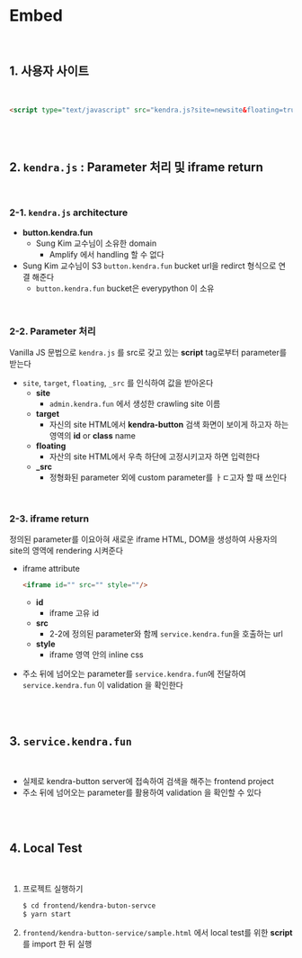 # Embed

<br>


## 1. 사용자 사이트

<br>

```html
<script type="text/javascript" src="kendra.js?site=newsite&floating=true" defer></script>
``` 

<br>
<br>

## 2. `kendra.js` : Parameter 처리 및 iframe return

<br>


### 2-1. `kendra.js` architecture

- **button.kendra.fun**
  - Sung Kim 교수님이 소유한 domain
    - Amplify 에서 handling 할 수 없다
- Sung Kim 교수님이 S3 `button.kendra.fun` bucket url을 redirct 형식으로 연결 해준다
  - `button.kendra.fun` bucket은 everypython 이 소유


<br>

### 2-2. Parameter 처리

Vanilla JS 문법으로 `kendra.js` 를 src로 갖고 있는 **script** tag로부터 parameter를 받는다

- `site`, `target`, `floating`, `_src` 를 인식하여 값을 받아온다
  - **site**
    - `admin.kendra.fun` 에서 생성한 crawling site 이름
  - **target**
    - 자신의 site HTML에서 **kendra-button** 검색 화면이 보이게 하고자 하는 영역의 **id** or **class** name
  - **floating**
    - 자산의 site HTML에서 우측 하단에 고정시키고자 하면 입력한다
  - **_src**
    - 정형화된 parameter 외에 custom parameter를 ㅏㄷ고자 할 때 쓰인다


<br>

### 2-3. iframe return

정의된 parameter를 이요아혀 새로운 iframe HTML, DOM을 생성하여 사용자의 site의 영역에 rendering 시켜준다

- iframe attribute

    ```html
    <iframe id="" src="" style=""/>
    ```

  - **id**
    - iframe 고유 id
  - **src**
    - 2-2에 정의된 parameter와 함께 `service.kendra.fun`을 호출하는 url
  - **style**
    - iframe 영역 안의 inline css
- 주소 뒤에 넘어오는 parameter를 `service.kendra.fun`에 전달하여 `service.kendra.fun` 이 validation 을 확인한다

<br>
<br>

## 3. `service.kendra.fun`

<br>

- 실제로 kendra-button server에 접속하여 검색을 해주는 frontend project
- 주소 뒤에 넘어오는 parameter를 활용하여 validation 을 확인할 수 있다

<br>
<br>

## 4. Local Test
<br>

1. 프로젝트 실행하기
   ```bash
   $ cd frontend/kendra-buton-servce
   $ yarn start
    ```

2. `frontend/kendra-button-service/sample.html` 에서 local test를 위한 **script** 를 import 한 뒤 실행